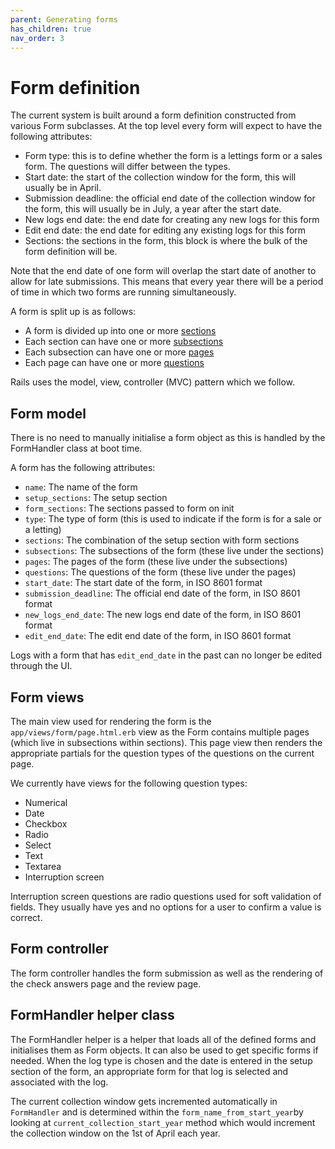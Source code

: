 ```yaml
---
parent: Generating forms
has_children: true
nav_order: 3
---
```


# Form definition

The current system is built around a form definition constructed from various Form subclasses. At the top level every form will expect to have the following attributes:

- Form type: this is to define whether the form is a lettings form or a sales form. The questions will differ between the types.
- Start date: the start of the collection window for the form, this will usually be in April.
- Submission deadline: the official end date of the collection window for the form, this will usually be in July, a year after the start date.
- New logs end date: the end date for creating any new logs for this form
- Edit end date: the end date for editing any existing logs for this form
- Sections: the sections in the form, this block is where the bulk of the form definition will be.


Note that the end date of one form will overlap the start date of another to allow for late submissions. This means that every year there will be a period of time in which two forms are running simultaneously.

A form is split up is as follows:

- A form is divided up into one or more [sections](section)
- Each section can have one or more [subsections](subsection)
- Each subsection can have one or more [pages](page)
- Each page can have one or more [questions](question)

Rails uses the model, view, controller (MVC) pattern which we follow.

## Form model

There is no need to manually initialise a form object as this is handled by the FormHandler class at boot time.

A form has the following attributes:

- `name`: The name of the form
- `setup_sections`: The setup section
- `form_sections`: The sections passed to form on init
- `type`: The type of form (this is used to indicate if the form is for a sale or a letting)
- `sections`: The combination of the setup section with form sections
- `subsections`: The subsections of the form (these live under the sections)
- `pages`: The pages of the form (these live under the subsections)
- `questions`: The questions of the form (these live under the pages)
- `start_date`: The start date of the form, in ISO 8601 format
- `submission_deadline`: The official end date of the form, in ISO 8601 format
- `new_logs_end_date`: The new logs end date of the form, in ISO 8601 format
- `edit_end_date`: The edit end date of the form, in ISO 8601 format

Logs with a form that has `edit_end_date` in the past can no longer be edited through the UI.

## Form views

The main view used for rendering the form is the `app/views/form/page.html.erb` view as the Form contains multiple pages (which live in subsections within sections). This page view then renders the appropriate partials for the question types of the questions on the current page.

We currently have views for the following question types:

- Numerical
- Date
- Checkbox
- Radio
- Select
- Text
- Textarea
- Interruption screen

Interruption screen questions are radio questions used for soft validation of fields. They usually have yes and no options for a user to confirm a value is correct.

## Form controller

The form controller handles the form submission as well as the rendering of the check answers page and the review page.

## FormHandler helper class

The FormHandler helper is a helper that loads all of the defined forms and initialises them as Form objects. It can also be used to get specific forms if needed.
When the log type is chosen and the date is entered in the setup section of the form, an appropriate form for that log is selected and associated with the log.

The current collection window gets incremented automatically in `FormHandler` and is determined within the `form_name_from_start_year`by looking at `current_collection_start_year` method which would increment the collection window on the 1st of April each year.
